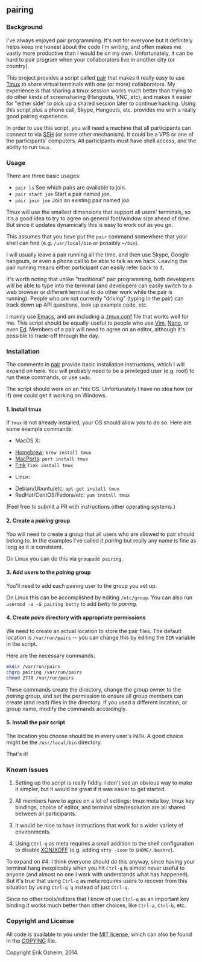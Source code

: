 ## pairing

### Background

I've always enjoyed pair programming. It's not for everyone but it
definitely helps keep me honest about the code I'm writing, and often
makes me vastly more productive than I would be on my own.
Unfortunately, it can be hard to pair program when your collaborators
live in another city (or country).

This project provides a script called [pair](pair) that makes it
really easy to use [Tmux](http://tmux.sourceforge.net/) to share
virtual terminals with one (or more) collaborators. My experience is
that sharing a tmux session works much better than trying to do other
kinds of screensharing (Hangouts, VNC, etc), and makes it easier for
"either side" to pick up a shared session later to continue
hacking. Using this script plus a phone call, Skype, Hangouts,
etc. provides me with a really good pairing experience.

In order to use this script, you will need a machine that all
participants can connect to via [SSH](http://www.openssh.com/) (or
some other mechanism). It could be a VPS or one of the participants'
computers. All participants must have shell access, and the ability to
run `tmux`.

### Usage

There are three basic usages:

 * `pair ls` See which pairs are available to join.
 * `pair start joe` Start a pair named *joe*.
 * `pair join joe` Join an existing pair named *joe*.

Tmux will use the smallest dimensions that support all users'
terminals, so it's a good idea to try to agree on general font/window
size ahead of time. But since it updates dynamically this is easy to
work out as you go.

This assumes that you have put the `pair` command somewhere that your
shell can find (e.g. `/usr/local/bin` or possibly `~/bin`).

I will usually leave a pair running all the time, and then use Skype,
Google hangouts, or even a phone call to be able to talk as we
hack. Leaving the pair running means either participant can easily
refer back to it.

It's worth noting that unlike "traditional" pair programming, both
developers will be able to type into the terminal (and developers can
easily switch to a web browser or different terminal to do other work
while the pair is running). People who are not currently "driving"
(typing in the pair) can track down up API questions, look up example
code, etc.

I mainly use [Emacs](http://www.gnu.org/software/emacs/), and am
including a [.tmux.conf](dot.tmux.conf) file that works well for
me. This script should be equally-useful to people who use
[Vim](http://www.vim.org/), [Nano](http://www.nano-editor.org/), or
even [Ed](https://www.gnu.org/fun/jokes/ed-msg.txt). Members of a pair
will need to agree on an editor, although it's possible to trade-off
through the day.

### Installation

The comments in [pair](pair) provide basic installation instructions,
which I will expand on here. You will probably need to be a privileged
user (e.g. root) to run these commands, or use `sudo`.

The script should work on an *nix OS. Unfortunately I have no idea how
(or if) one could get it working on Windows.

#### 1. Install tmux

If `tmux` is not already installed, your OS should allow you to do
so. Here are some example commands:

* MacOS X:
 + [Homebrew](http://brew.sh/): `brew install tmux`
 + [MacPorts](http://www.macports.org/): `port install tmux`
 + [Fink](http://www.finkproject.org/) `fink install tmux`
* Linux:
 + Debian/Ubuntu/etc: `apt-get install tmux`
 + RedHat/CentOS/Fedora/etc: `yum install tmux`

(Feel free to submit a PR with instructions other operating systems.)

#### 2. Create a *pairing* group

You will need to create a group that all users who are allowed to pair
should belong to. In the examples I've called it *pairing* but really
any name is fine as long as it is consistent.

On Linux you can do this via `groupadd pairing`.

#### 3. Add users to the *pairing* group

You'll need to add each pairing user to the group you set up.

On Linux this can be accomplished by editing `/etc/group`. You can
also run `usermod -a -G pairing betty` to add *betty* to *pairing*.

#### 4. Create *pairs* directory with appropriate permissions

We need to create an actual location to store the pair files. The
default location is `/var/run/pairs` -- you can change this by editing
the `DIR` variable in the script.

Here are the necessary commands:

```bash
mkdir /var/run/pairs
chgrp pairing /var/run/pairs
chmod 2770 /var/run/pairs
```

These commands create the directory, change the group owner to the
*pairing* group, and set the permission to ensure all group members
can create (and read) files in the directory. If you used a different
location, or group name, modify the commands accordingly.

#### 5. Install the pair script

The location you choose should be in every user's `PATH`. A good
choice might be the `/usr/local/bin` directory.

That's it!

### Known Issues

1. Setting up the script is really fiddly. I don't see an obvious way
to make it simpler, but it would be great if it was easier to get
started.

2. All members have to agree on a lot of settings: tmux meta key, tmux
key bindings, choice of editor, and terminal size/resolution are all
shared between all participants.

3. It would be nice to have instructions that work for a wider variety
of environments.

4. Using `Ctrl-q` as meta requires a small addition to the shell
configuration to disable
[XON/XOFF](http://en.wikipedia.org/wiki/Software_flow_control)
(e.g. adding `stty -ixon` to `$HOME/.bashrc`).

To expand on #4: I think everyone should do this anyway, since having
your terminal hang inexplicably when you hit `Ctrl-q` is almost never
useful to anyone (and almost no one I work with understands what has
happened). But it's true that using `Ctrl-q` as meta requires users to
recover from this situation by using `Ctrl-q q` instead of just
`Ctrl-q`.

Since no other tools/editors that I know of use `Ctrl-q` as an
important key binding it works much better than other choices, like
`Ctrl-a`, `Ctrl-b`, etc.

### Copyright and License

All code is available to you under the
[MIT license](http://opensource.org/licenses/mit-license.php), which
can also be found in the [COPYING](COPYING) file.

Copyright Erik Osheim, 2014.
